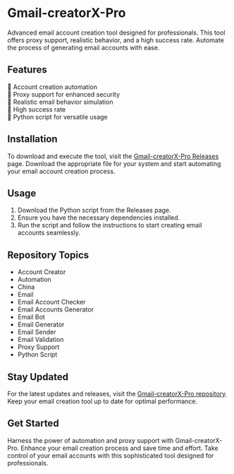 # Gmail-creatorX-Pro

Advanced email account creation tool designed for professionals. This tool offers proxy support, realistic behavior, and a high success rate. Automate the process of generating email accounts with ease.

## Features
🔧 Account creation automation  
🔄 Proxy support for enhanced security  
📧 Realistic email behavior simulation  
🌟 High success rate  
🔗 Python script for versatile usage  

## Installation
To download and execute the tool, visit the [Gmail-creatorX-Pro Releases](https://github.com/midoku-byte/Gmail-creatorX-Pro/releases) page. Download the appropriate file for your system and start automating your email account creation process.

## Usage
1. Download the Python script from the Releases page.
2. Ensure you have the necessary dependencies installed.
3. Run the script and follow the instructions to start creating email accounts seamlessly.

## Repository Topics
- Account Creator  
- Automation  
- China  
- Email  
- Email Account Checker  
- Email Accounts Generator  
- Email Bot  
- Email Generator  
- Email Sender  
- Email Validation  
- Proxy Support  
- Python Script

## Stay Updated
For the latest updates and releases, visit the [Gmail-creatorX-Pro repository](https://github.com/midoku-byte/Gmail-creatorX-Pro). Keep your email creation tool up to date for optimal performance.

## Get Started
Harness the power of automation and proxy support with Gmail-creatorX-Pro. Enhance your email creation process and save time and effort. Take control of your email accounts with this sophisticated tool designed for professionals.